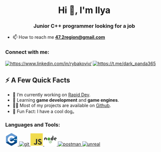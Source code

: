 <h1 align="center">Hi 👋, I'm Ilya</h1>
<h3 align="center">Junior C++ programmer looking for a job</h3>

- 📫 How to reach me **47.2region@gmail.com**

<h3 align="left">Connect with me:</h3>
<p align="left">
<a href="https://www.linkedin.com/in/rybakoviv/" target="blank"><img align="center" src="https://raw.githubusercontent.com/rahuldkjain/github-profile-readme-generator/master/src/images/icons/Social/linked-in-alt.svg" alt="https://www.linkedin.com/in/rybakoviv/" height="30" width="40" /></a>
<a href="https://t.me/dark_panda365" target="blank"><img align="center" src="https://upload.wikimedia.org/wikipedia/commons/thumb/8/83/Telegram_2019_Logo.svg/512px-Telegram_2019_Logo.svg.png" alt="https://t.me/dark_panda365" height="40" width="40" /></a>
</p>

<h2>⚡️ A Few Quick Facts</h2>
<ul>
<li>🔭 I’m currently working on <a href="https://www.rapidevelopers.com/">Rapid Dev</a>.</li>
<li>🧐 Learning <strong>game development</strong> and <strong>game engines</strong>.</li>
<li>👨‍💻 Most of my projects are available on <a href="https://github.com/MaybeNextTime321">Github</a>.</li>
<li>🎉 Fun Fact: I have a cool dog。</li>
</ul>

<h3 align="left">Languages and Tools:</h3>
<p align="left"> <a href="https://www.w3schools.com/cpp/" target="_blank" rel="noreferrer"> <img src="https://raw.githubusercontent.com/devicons/devicon/master/icons/cplusplus/cplusplus-original.svg" alt="cplusplus" width="40" height="40"/> </a> <a href="https://git-scm.com/" target="_blank" rel="noreferrer"> <img src="https://www.vectorlogo.zone/logos/git-scm/git-scm-icon.svg" alt="git" width="40" height="40"/> </a> <a href="https://developer.mozilla.org/en-US/docs/Web/JavaScript" target="_blank" rel="noreferrer"> <img src="https://raw.githubusercontent.com/devicons/devicon/master/icons/javascript/javascript-original.svg" alt="javascript" width="40" height="40"/> </a> <a href="https://nodejs.org" target="_blank" rel="noreferrer"> <img src="https://raw.githubusercontent.com/devicons/devicon/master/icons/nodejs/nodejs-original-wordmark.svg" alt="nodejs" width="40" height="40"/> </a> <a href="https://postman.com" target="_blank" rel="noreferrer"> <img src="https://www.vectorlogo.zone/logos/getpostman/getpostman-icon.svg" alt="postman" width="40" height="40"/> </a> <a href="https://unrealengine.com/" target="_blank" rel="noreferrer"> <img src="https://raw.githubusercontent.com/kenangundogan/fontisto/036b7eca71aab1bef8e6a0518f7329f13ed62f6b/icons/svg/brand/unreal-engine.svg" alt="unreal" width="40" height="40"/> </a> </p>
